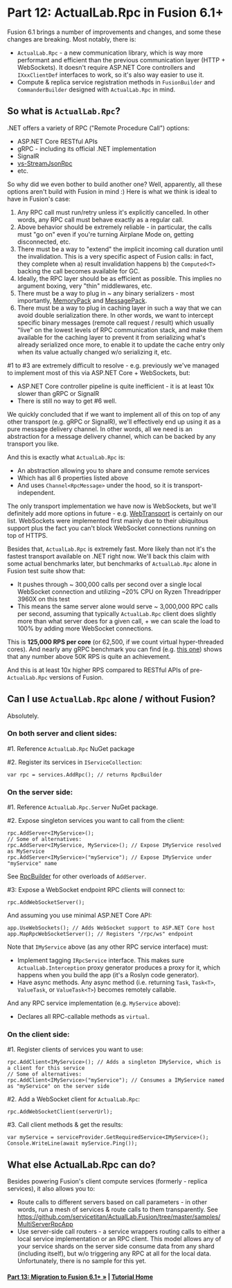 # Part 12: ActualLab.Rpc in Fusion 6.1+

Fusion 6.1 brings a number of improvements and changes, and some these changes are breaking. Most notably, there is:
- `ActualLab.Rpc` - a new communication library, which is way more performant and efficient than the previous communication layer (HTTP + WebSockets). It doesn't require ASP.NET Core controllers and `IXxxClientDef` interfaces to work, so it's also way easier to use it.
- Compute & replica service registration methods in `FusionBuilder` and `CommanderBuilder` designed with `ActualLab.Rpc` in mind.

## So what is `ActualLab.Rpc`?

.NET offers a variety of RPC ("Remote Procedure Call") options:
- ASP.NET Core RESTful APIs
- gRPC - including its official .NET implementation
- SignalR
- [vs-StreamJsonRpc](https://github.com/microsoft/vs-streamjsonrpc)
- etc.

So why did we even bother to build another one? Well, apparently, all these options aren't build with Fusion in mind :) Here is what we think is ideal to have in Fusion's case:
1. Any RPC call must run/retry unless it's explicitly cancelled. In other words, any RPC call must behave exactly as a regular call.
2. Above behavior should be extremely reliable - in particular, the calls must "go on" even if you're turning Airplane Mode on, getting disconnected, etc.
3. There must be a way to "extend" the implicit incoming call duration until the invalidation. This is a very specific aspect of Fusion calls: in fact, they complete when a) result invalidation happens b) the `Computed<T>` backing the call becomes available for GC.
4. Ideally, the RPC layer should be as efficient as possible. This implies no argument boxing, very "thin" middlewares, etc.
5. There must be a way to plug in ~ any binary serializers - most importantly, [MemoryPack](https://github.com/Cysharp/MemoryPack) and [MessagePack](https://github.com/MessagePack-CSharp/MessagePack-CSharp).
6. There must be a way to plug in caching layer in such a way that we can avoid double serialization there. In other words, we want to intercept specific binary messages (remote call request / result) which usually "live" on the lowest levels of RPC communication stack, and make them available for the caching layer to prevent it from serializing what's already serialized once more, to enable it to update the cache entry only when its value actually changed w/o serializing it, etc.

#1 to #3 are extremely difficult to resolve - e.g. previously we've managed to implement most of this via ASP.NET Core + WebSockets, but:
- ASP.NET Core controller pipeline is quite inefficient - it is at least 10x slower than gRPC or SignalR
- There is still no way to get #6 well.

We quickly concluded that if we want to implement all of this on top of any other transport (e.g. gRPC or SignalR), we'll effectively end up using it as a pure message delivery channel. In other words, all we need is an abstraction for a message delivery channel, which can be backed by any transport you like.

And this is exactly what `ActualLab.Rpc` is:
- An abstraction allowing you to share and consume remote services
- Which has all 6 properties listed above
- And uses `Channel<RpcMessage>` under the hood, so it is transport-independent.

The only transport implementation we have now is WebSockets, but we'll definitely add more options in future - e.g. [WebTransport](https://developer.mozilla.org/en-US/docs/Web/API/WebTransport) is certainly on our list. WebSockets were implemented first mainly due to their ubiquitous support plus the fact you can't block WebSocket connections running on top of HTTPS.

Besides that, `ActualLab.Rpc` is extremely fast. More likely than not it's the fastest transport available on .NET right now. We'll back this claim with some actual benchmarks later, but benchmarks of `ActualLab.Rpc` alone in Fusion test suite show that:
- It pushes through ~ 300,000 calls per second over a single local WebSocket connection and utilizing ~20% CPU on Ryzen Threadripper 3960X on this test
- This means the same server alone would serve ~ 3,000,000 RPC calls per second, assuming that typically `ActualLab.Rpc` client does slightly more than what server does for a given call, + we can scale the load to 100% by adding more WebSocket connections.

This is **125,000 RPS per core** (or 62,500, if we count virtual hyper-threaded cores). And nearly any gRPC benchmark you can find (e.g. [this one](https://www.nexthink.com/blog/comparing-grpc-performance)) shows that any number above 50K RPS is quite an achievement. 

And this is at least 10x higher RPS compared to RESTful APIs of pre-`ActualLab.Rpc` versions of Fusion.

## Can I use `ActualLab.Rpc` alone / without Fusion?

Absolutely.

### On both server and client sides:

#1. Reference `ActualLab.Rpc` NuGet package

#2. Register its services in `IServiceCollection`:
```
var rpc = services.AddRpc(); // returns RpcBuilder
```

### On the server side:

#1. Reference `ActualLab.Rpc.Server` NuGet package.

#2. Expose singleton services you want to call from the client:
```
rpc.AddServer<IMyService>();
// Some of alternatives:
rpc.AddServer<IMyService, MyService>(); // Expose IMyService resolved as MyService
rpc.AddServer<IMyService>("myService"); // Expose IMyService under "myService" name
```

See [RpcBuilder](https://github.com/servicetitan/ActualLab.Fusion/blob/master/src/ActualLab.Rpc/RpcBuilder.cs) for other overloads of `AddServer`.

#3: Expose a WebSocket endpoint RPC clients will connect to:
```
rpc.AddWebSocketServer();
```
And assuming you use minimal ASP.NET Core API:
```
app.UseWebSockets(); // Adds WebSocket support to ASP.NET Core host
app.MapRpcWebSocketServer(); // Registers "/rpc/ws" endpoint
```

Note that `IMyService` above (as any other RPC service interface) must:
- Implement tagging `IRpcService` interface. This makes sure `ActualLab.Interception` proxy generator produces a proxy for it, which happens when you build the app (it's a Roslyn code generator).
- Have async methods. Any async method (i.e. returning `Task`, `Task<T>`, `ValueTask`, or `ValueTask<T>`) becomes remotely callable.

And any RPC service implementation (e.g. `MyService` above):
- Declares all RPC-callable methods as `virtual`.

### On the client side:

#1. Register clients of services you want to use:
```
rpc.AddClient<IMyService>(); // Adds a singleton IMyService, which is a client for this service
// Some of alternatives:
rpc.AddClient<IMyService>("myService"); // Consumes a IMyService named as "myService" on the server side
```

#2. Add a WebSocket client for `ActualLab.Rpc`:
```
rpc.AddWebSocketClient(serverUrl);
```

#3. Call client methods & get the results:
```
var myService = serviceProvider.GetRequiredService<IMyService>();
Console.WriteLine(await myService.Ping());
```

## What else ActualLab.Rpc can do?

Besides powering Fusion's client compute services (formerly - replica services), it also allows you to:
- Route calls to different servers based on call parameters - in other words, run a mesh of services & route calls to them transparently. See https://github.com/servicetitan/ActualLab.Fusion/tree/master/samples/MultiServerRpcApp
- Use server-side call routers - a service wrappers routing calls to either a local service implementation or an RPC client. This model allows any of your service shards on the server side consume data from any shard (including itself), but w/o triggering any RPC at all for the local data. Unfortunately, there is no sample for this yet.

#### [Part 13: Migration to Fusion 6.1+ &raquo;](./Part13.md) | [Tutorial Home](./README.md)
